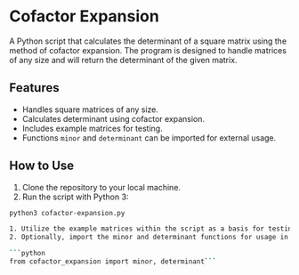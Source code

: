 # Cofactor Expansion

A Python script that calculates the determinant of a square matrix using the method of cofactor expansion. The program is designed to handle matrices of any size and will return the determinant of the given matrix.

## Features

- Handles square matrices of any size.
- Calculates determinant using cofactor expansion.
- Includes example matrices for testing.
- Functions `minor` and `determinant` can be imported for external usage.

## How to Use

1. Clone the repository to your local machine.
2. Run the script with Python 3:

```bash
python3 cofactor-expansion.py

1. Utilize the example matrices within the script as a basis for testing.
2. Optionally, import the minor and determinant functions for usage in other scripts or projects:```

```python
from cofactor_expansion import minor, determinant```
